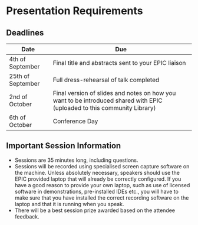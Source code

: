 Presentation Requirements
======================

## Deadlines

Date               | Due
-------------------|------------------------------------------------------
4th of September	 | Final title and abstracts sent to your EPIC liaison
25th of September	 | Full dress-rehearsal of talk completed
2nd of October	   | Final version of slides and notes on how you want to be introduced shared with EPIC (uploaded to this community Library)
6th of October	   | Conference Day

## Important Session Information

- Sessions are 35 minutes long, including questions.
- Sessions will be recorded using specialised screen capture software on the machine. Unless absolutely necessary, speakers should use the EPIC provided laptop that will already be correctly configured. If you have a good reason to provide your own laptop, such as use of licensed software in demonstrations, pre-installed IDEs etc., you will have to make sure that you have installed the correct recording software on the laptop and that it is running when you speak.
- There will be a best session prize awarded based on the attendee feedback.
